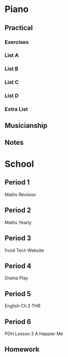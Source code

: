 # Piano
## Practical
### Exercises

### List A

### List B

### List C

### List D

### Extra List

## Musicianship

## Notes 


# School
## Period 1
Maths
Revision
## Period 2
Maths
Yearly

## Period 3
Food Tech
Website 
## Period 4
Drama
Play
## Period 5
English 
Ch.3 THR
## Period 6
PDH
Lesson 3 A Happier Me
## Homework
